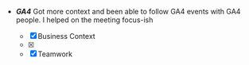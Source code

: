 - ***GA4*** Got more context and been able to follow GA4 events with GA4 people. I helped on the meeting focus-ish






  - [x] Business Context
  - [x] 
  - [x] Teamwork
